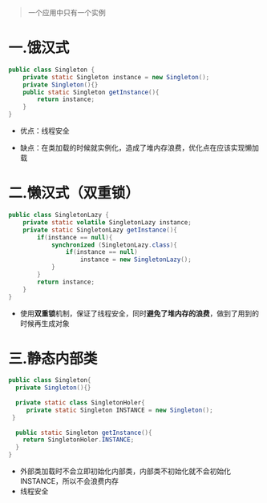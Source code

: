 > 一个应用中只有一个实例

# 一.饿汉式

```java
public class Singleton {
    private static Singleton instance = new Singleton();
    private Singleton(){}
    public static Singleton getInstance(){
        return instance;
    }
}
```

- 优点：线程安全

- 缺点：在类加载的时候就实例化，造成了堆内存浪费，优化点在应该实现懒加载

# 二.懒汉式（双重锁）

```java
public class SingletonLazy {
    private static volatile SingletonLazy instance;
    private static SingletonLazy getInstance(){
        if(instance == null){
            synchronized (SingletonLazy.class){
                if(instance == null)
                    instance = new SingletonLazy();
            }
        }
        return instance;
    }
}
```

- 使用**双重锁**机制，保证了线程安全，同时**避免了堆内存的浪费**，做到了用到的时候再生成对象

# 三.静态内部类

```java
public class Singleton{
  private Singleton(){}
 
  private static class SingletonHoler{
     private static Singleton INSTANCE = new Singleton();
 }
 
  public static Singleton getInstance(){
    return SingletonHoler.INSTANCE;
  }
}
```

- 外部类加载时不会立即初始化内部类，内部类不初始化就不会初始化INSTANCE，所以不会浪费内存
- 线程安全